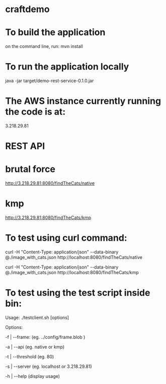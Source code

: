 # craftdemo

# To build the application
on the command line, run: mvn install

# To run the application locally
java -jar target/demo-rest-service-0.1.0.jar

# The AWS instance currently running the code is at:
3.218.29.81

# REST API 
# brutal force
http://3.218.29.81:8080/findTheCats/native
# kmp
http://3.218.29.81:8080/findTheCats/kmp

# To test using curl command:

curl -H "Content-Type: application/json" --data-binary @./image_with_cats.json http://localhost:8080/findTheCats/native

curl -H "Content-Type: application/json" --data-binary @./image_with_cats.json http://localhost:8080/findTheCats/kmp

# To test using the test script inside bin:
Usage: ./testclient.sh [options]

Options:

 -f | --frame: <fileName> (eg. ../config/frame.blob )
 
 -a | --api <apiName> (eg. native or kmp)
 
 -t | --threshold <matchPercentage> (eg. 80)
 
 -s | --server <serverAddress> (eg. localhost or 3.218.29.81)
 
 -h | --help (display usage)


